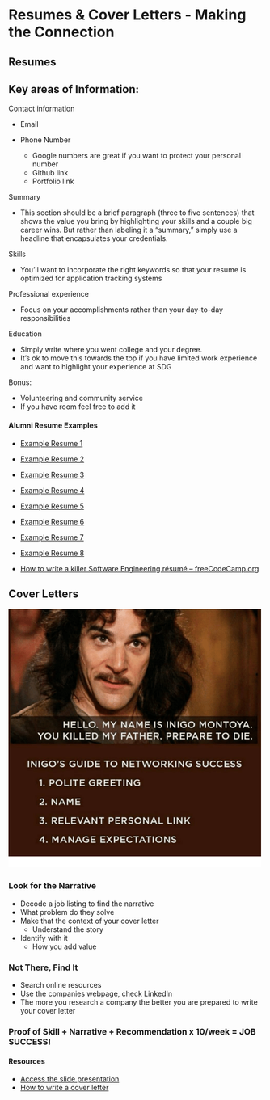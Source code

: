 # Resumes & Cover Letters - Making the Connection

## Resumes

## Key areas of Information:

Contact information

- Email
- Phone Number

  - Google numbers are great if you want to protect your personal number
  - Github link
  - Portfolio link

Summary

- This section should be a brief paragraph (three to five sentences) that shows the value you bring by highlighting your skills and a couple big career wins. But rather than labeling it a “summary,” simply use a headline that encapsulates your credentials.

Skills

- You’ll want to incorporate the right keywords so that your resume is optimized for application tracking systems

Professional experience

- Focus on your accomplishments rather than your day-to-day responsibilities

Education

- Simply write where you went college and your degree.
- It’s ok to move this towards the top if you have limited work experience and want to highlight your experience at SDG

Bonus:

- Volunteering and community service
- If you have room feel free to add it

#### Alumni Resume Examples

- [Example Resume 1](./assets/example-resumes/ResumeExample1.pdf)
- [Example Resume 2](./assets/example-resumes/ResumeExample2.pdf)
- [Example Resume 3](./assets/example-resumes/ResumeExample3.pdf)
- [Example Resume 4](./assets/example-resumes/ResumeExample4.pdf)
- [Example Resume 5](./assets/example-resumes/ResumeExample5.pdf)
- [Example Resume 6](./assets/example-resumes/ResumeExample6.pdf)
- [Example Resume 7](./assets/example-resumes/ResumeExample7.pdf)
- [Example Resume 8](./assets/example-resumes/ResumeExample8.pdf)

- [How to write a killer Software Engineering résumé – freeCodeCamp.org](https://medium.freecodecamp.org/writing-a-killer-software-engineering-resume-b11c91ef699d)

## Cover Letters

![](./assets/inigo-montoya.png)

### Look for the Narrative

- Decode a job listing to find the narrative
- What problem do they solve
- Make that the context of your cover letter
  - Understand the story
- Identify with it
  - How you add value

### Not There, Find It

- Search online resources
- Use the companies webpage, check LinkedIn
- The more you research a company the better you are prepared to write your cover letter

### Proof of Skill + Narrative + Recommendation x 10/week = JOB SUCCESS!

#### Resources

- [Access the slide presentation](./assets/resumes-cover-letters.pdf)
- [How to write a cover letter](https://www.skillgigs.com/blog/how-to-write-a-cover-letter/)
